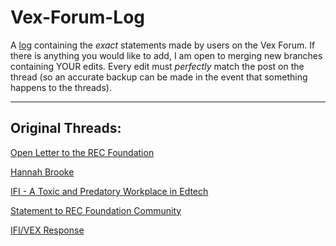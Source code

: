 # Vex-Forum-Log
A [log](https://github.com/920A/Vex-Forum-Log/tree/main/logs) containing the *exact* statements made by users on the Vex Forum. If there is anything you would like to add, I am open to merging new branches containing YOUR edits. Every edit must *perfectly* match the post on the thread (so an accurate backup can be made in the event that something happens to the threads).
<hr>

## Original Threads:
[Open Letter to the REC Foundation](https://www.vexforum.com/t/cw-sexual-harassment-open-letter-to-the-rec-foundation/109021)

[Hannah Brooke](https://www.vexforum.com/t/cw-sexual-misconduct-involving-a-minor-grooming-hannah-brooke/109029)

[IFI - A Toxic and Predatory Workplace in Edtech](https://www.vexforum.com/t/cw-violence-sexual-harassment-ifi-a-toxic-and-predatory-workplace-in-edtech/109149)

[Statement to REC Foundation Community](https://www.vexforum.com/t/statement-to-rec-foundation-community/109171)

[IFI/VEX Response](https://www.vexforum.com/t/ifi-vex-response/109172)

